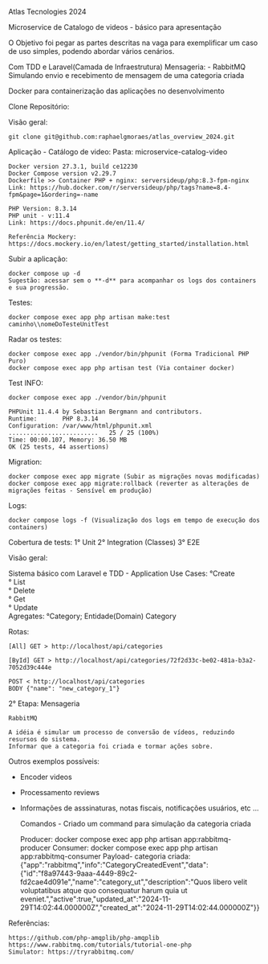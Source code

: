 Atlas Tecnologies 2024

Microservice de Catalogo de videos - básico para apresentação

O Objetivo foi pegar as partes descritas na vaga para exemplificar um caso de uso simples, podendo abordar vários cenários.

Com TDD e Laravel(Camada de Infraestrutura)
Mensageria: 
    - RabbitMQ Simulando envio e recebimento de mensagem de uma categoria criada

Docker para containerização das aplicações no desenvolvimento

Clone Repositório:

Visão geral:
    
    git clone git@github.com:raphaelgmoraes/atlas_overview_2024.git

Aplicação - Catálogo de video: Pasta: microservice-catalog-video
    
    Docker version 27.3.1, build ce12230
    Docker Compose version v2.29.7
    Dockerfile >> Container PHP + nginx: serversideup/php:8.3-fpm-nginx
    Link: https://hub.docker.com/r/serversideup/php/tags?name=8.4-fpm&page=1&ordering=-name

    PHP Version: 8.3.14
    PHP unit - v:11.4
    Link: https://docs.phpunit.de/en/11.4/

    Referência Mockery:
    https://docs.mockery.io/en/latest/getting_started/installation.html

Subir a aplicação:

    docker compose up -d
    Sugestão: acessar sem o **-d** para acompanhar os logs dos containers e sua progressão.

Testes:

    docker compose exec app php artisan make:test caminho\\nomeDoTesteUnitTest
 
Radar os testes:
    
    docker compose exec app ./vendor/bin/phpunit (Forma Tradicional PHP Puro)
    docker compose exec app php artisan test (Via container docker)

Test INFO:

    docker compose exec app ./vendor/bin/phpunit

    PHPUnit 11.4.4 by Sebastian Bergmann and contributors.
    Runtime:       PHP 8.3.14
    Configuration: /var/www/html/phpunit.xml
    .........................   25 / 25 (100%)
    Time: 00:00.107, Memory: 36.50 MB
    OK (25 tests, 44 assertions)

Migration:
    
    docker compose exec app migrate (Subir as migrações novas modificadas)
    docker compose exec app migrate:rollback (reverter as alterações de migrações feitas - Sensível em produção)

Logs:
    
    docker compose logs -f (Visualização dos logs em tempo de execução dos containers)

Cobertura de tests:
    1° Unit
    2° Integration (Classes)
    3° E2E

Visão geral:

Sistema básico com Laravel e TDD
    - Application
        Use Cases:
            °Create   
            ° List   
            ° Delete   
            ° Get   
            ° Update   
        Agregates:
            °Category;
Entidade(Domain)
    Category
    
    
Rotas:

    [All] GET > http://localhost/api/categories

    [ById] GET > http://localhost/api/categories/72f2d33c-be02-481a-b3a2-7052d39c444e

    POST < http://localhost/api/categories
    BODY {"name": "new_category_1"}

2° Etapa: Mensageria

    RabbitMQ

    A idéia é simular um processo de conversão de vídeos, reduzindo resursos do sistema.
    Informar que a categoria foi criada e tormar ações sobre.

Outros exemplos possíveis: 
 - Encoder videos
 - Processamento reviews
 - Informações de asssinaturas, notas fiscais, notificações usuários, etc ...

    
    Comandos - Criado um command para simulação da categoria criada 

    Producer: docker compose exec app php artisan app:rabbitmq-producer
    Consumer: docker compose exec app php artisan app:rabbitmq-consumer
        Payload- categoria criada:
        {"app":"rabbitmq","info":"CategoryCreatedEvent","data":{"id":"f8a97443-9aaa-4449-89c2-fd2cae4d091e","name":"category_ut","description":"Quos libero velit voluptatibus atque quo consequatur harum quia ut eveniet.","active":true,"updated_at":"2024-11-29T14:02:44.000000Z","created_at":"2024-11-29T14:02:44.000000Z"}}

Referências:
    
    https://github.com/php-amqplib/php-amqplib
    https://www.rabbitmq.com/tutorials/tutorial-one-php
    Simulator: https://tryrabbitmq.com/
